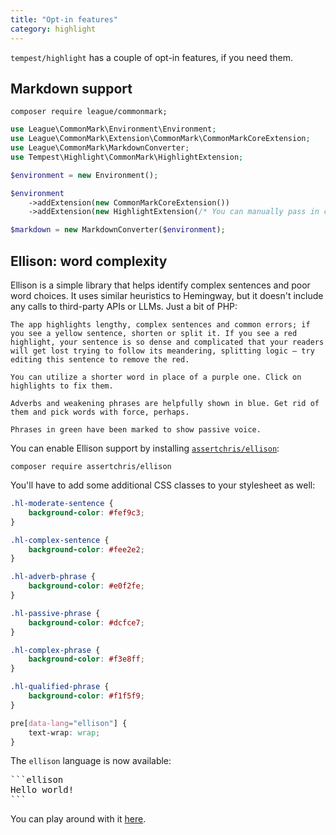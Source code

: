 ```yaml
---
title: "Opt-in features"
category: highlight
---
```


`tempest/highlight` has a couple of opt-in features, if you need them.

## Markdown support

```
composer require league/commonmark;
```

```php
use League\CommonMark\Environment\Environment;
use League\CommonMark\Extension\CommonMark\CommonMarkCoreExtension;
use League\CommonMark\MarkdownConverter;
use Tempest\Highlight\CommonMark\HighlightExtension;

$environment = new Environment();

$environment
    ->addExtension(new CommonMarkCoreExtension())
    ->addExtension(new HighlightExtension(/* You can manually pass in configured highlighter as well */));

$markdown = new MarkdownConverter($environment);
```

## Ellison: word complexity

Ellison is a simple library that helps identify complex sentences and poor word choices. It uses similar heuristics to Hemingway, but it doesn't include any calls to third-party APIs or LLMs. Just a bit of PHP:

```ellison
The app highlights lengthy, complex sentences and common errors; if you see a yellow sentence, shorten or split it. If you see a red highlight, your sentence is so dense and complicated that your readers will get lost trying to follow its meandering, splitting logic — try editing this sentence to remove the red.

You can utilize a shorter word in place of a purple one. Click on highlights to fix them.

Adverbs and weakening phrases are helpfully shown in blue. Get rid of them and pick words with force, perhaps.

Phrases in green have been marked to show passive voice.
```

You can enable Ellison support by installing [`assertchris/ellison`](https://github.com/assertchris/ellison-php):

```
composer require assertchris/ellison
```

You'll have to add some additional CSS classes to your stylesheet as well:

```css
.hl-moderate-sentence {
    background-color: #fef9c3;
}

.hl-complex-sentence {
    background-color: #fee2e2;
}

.hl-adverb-phrase {
    background-color: #e0f2fe;
}

.hl-passive-phrase {
    background-color: #dcfce7;
}

.hl-complex-phrase {
    background-color: #f3e8ff;
}

.hl-qualified-phrase {
    background-color: #f1f5f9;
}

pre[data-lang="ellison"] {
    text-wrap: wrap;
}
```

The `ellison` language is now available:

<pre>
```ellison
Hello world!
```
</pre>

You can play around with it [here](/ellison).

